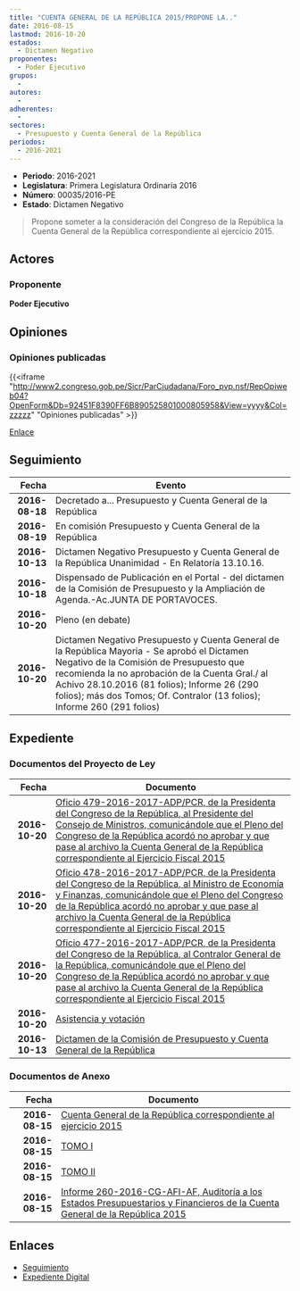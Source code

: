 ```yaml
---
title: "CUENTA GENERAL DE LA REPÚBLICA 2015/PROPONE LA.."
date: 2016-08-15
lastmod: 2016-10-20
estados: 
  - Dictamen Negativo
proponentes: 
  - Poder Ejecutivo
grupos: 
  - 
autores: 
  - 
adherentes: 
  - 
sectores: 
  - Presupuesto y Cuenta General de la República
periodos: 
  - 2016-2021
---
```


- **Periodo**: 2016-2021
- **Legislatura**: Primera Legislatura Ordinaria 2016
- **Número**: 00035/2016-PE
- **Estado**: Dictamen Negativo

> Propone someter a la consideración del Congreso de la República la Cuenta General de la República correspondiente al ejercicio 2015.


## Actores

### Proponente

**Poder Ejecutivo**


## Opiniones

### Opiniones publicadas

{{<iframe "http://www2.congreso.gob.pe/Sicr/ParCiudadana/Foro_pvp.nsf/RepOpiweb04?OpenForm&Db=92451F8390FF6B890525801000805958&View=yyyy&Col=zzzzz" "Opiniones publicadas" >}}

[Enlace](http://www2.congreso.gob.pe/Sicr/ParCiudadana/Foro_pvp.nsf/RepOpiweb04?OpenForm&Db=92451F8390FF6B890525801000805958&View=yyyy&Col=zzzzz)

## Seguimiento

| Fecha | Evento |
|------:|--------|
| **2016-08-18** | Decretado a... Presupuesto y Cuenta General de la República|
| **2016-08-19** | En comisión Presupuesto y Cuenta General de la República|
| **2016-10-13** | Dictamen Negativo Presupuesto y Cuenta General de la República Unanimidad - En Relatoría 13.10.16.|
| **2016-10-18** | Dispensado de Publicación en el Portal - del dictamen de la Comisión de Presupuesto y la Ampliación de Agenda.-Ac.JUNTA DE PORTAVOCES.|
| **2016-10-20** | Pleno (en debate)|
| **2016-10-20** | Dictamen Negativo Presupuesto y Cuenta General de la República Mayoria - Se aprobó el Dictamen Negativo de la Comisión de Presupuesto que recomienda la no aprobación de la Cuenta Gral./ al Achivo 28.10.2016 (81 folios); Informe 26 (290 folios); más dos Tomos; Of. Contralor (13 folios); Informe 260 (291 folios)|


## Expediente


### Documentos del Proyecto de Ley

| Fecha | Documento |
|------:|--------|
| **2016-10-20** | [Oficio 479-2016-2017-ADP/PCR, de la Presidenta del Congreso de la República, al Presidente del Consejo de Ministros, comunicándole que el Pleno del Congreso de la República acordó no aprobar y que pase al archivo la Cuenta General de la República correspondiente al Ejercicio Fiscal 2015](http://www.leyes.congreso.gob.pe/Documentos/2016_2021/Oficios/Presidencia_del_Congreso/OFICIO-479-2016-2017-ADP-PCR.pdf) |
| **2016-10-20** | [Oficio 478-2016-2017-ADP/PCR, de la Presidenta del Congreso de la República, al Ministro de Economía y Finanzas, comunicándole que el Pleno del Congreso de la República acordó no aprobar y que pase al archivo la Cuenta General de la República correspondiente al Ejercicio Fiscal 2015](http://www.leyes.congreso.gob.pe/Documentos/2016_2021/Oficios/Presidencia_del_Congreso/OFICIO-478-2016-2017-ADP-PCR.pdf) |
| **2016-10-20** | [Oficio 477-2016-2017-ADP/PCR, de la Presidenta del Congreso de la República, al Contralor General de la República, comunicándole que el Pleno del Congreso de la República acordó no aprobar y que pase al archivo la Cuenta General de la República correspondiente al Ejercicio Fiscal 2015](http://www.leyes.congreso.gob.pe/Documentos/2016_2021/Oficios/Presidencia_del_Congreso/OFICIO-477-2016-2017-ADP-PCR.pdf) |
| **2016-10-20** | [Asistencia y votación](http://www.leyes.congreso.gob.pe/Documentos/2016_2021/Asistencia_y_Votacion/Proyectos_de_Ley/AV0003520161020.pdf) |
| **2016-10-13** | [Dictamen de la Comisión de Presupuesto y Cuenta General de la República](http://www.leyes.congreso.gob.pe/Documentos/2016_2021/Dictamenes/Proyectos_de_Ley/00035DC17MAY20161013.pdf) |

### Documentos de Anexo

| Fecha | Documento |
|------:|--------|
| **2016-08-15** | [Cuenta General de la República correspondiente al ejercicio 2015](http://www.leyes.congreso.gob.pe/Documentos/2016_2021/Proyectos_de_Ley_y_de_Resoluciones_Legislativas/PL00035_20160815.pdf) |
| **2016-08-15** | [TOMO I](http://www.leyes.congreso.gob.pe/Documentos/2016_2021/Proyectos_de_Ley_y_de_Resoluciones_Legislativas/Anexos/TOMO%20I.pdf) |
| **2016-08-15** | [TOMO II](http://www.leyes.congreso.gob.pe/Documentos/2016_2021/Proyectos_de_Ley_y_de_Resoluciones_Legislativas/Anexos/TOMO%20II.pdf) |
| **2016-08-15** | [Informe 260-2016-CG-AFI-AF, Auditoría a los Estados Presupuestarios y Financieros de la Cuenta General de la República 2015](http://www.leyes.congreso.gob.pe/Documentos/2016_2021/Proyectos_de_Ley_y_de_Resoluciones_Legislativas/Anexos/INF-260-2016-CG-AFI-AF.pdf) |

## Enlaces 

- [Seguimiento](http://www2.congreso.gob.pe/Sicr/TraDocEstProc/CLProLey2016.nsf/f7fff46988ca05b1052578e100829cc7/2c1c534948ac71460525801100089fc9?OpenDocument)
- [Expediente Digital](http://www2.congreso.gob.pe/Sicr/TraDocEstProc/CLProLey2016.nsf/f7fff46988ca05b1052578e100829cc7/2c1c534948ac71460525801100089fc9?OpenDocument&Click=05257FB7005EB655.eb71d0cf91d8294e05256cdf006b5706/$Body/0.1C6C)
